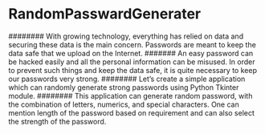# RandomPasswardGenerater
######## With growing technology, everything has relied on data and securing these data is the main concern. Passwords are meant to keep the data safe that we upload on the Internet. 
####### An easy password can be hacked easily and all the personal information can be misused. In order to prevent such things and keep the data safe, it is quite necessary to keep our   passwords very strong.
######## Let’s create a simple application which can randomly generate strong passwords using Python Tkinter module.
######## This application can generate random password, with the combination of letters, numerics, and special characters. One can mention length of the password based on requirement and   can also select the strength of the password.

